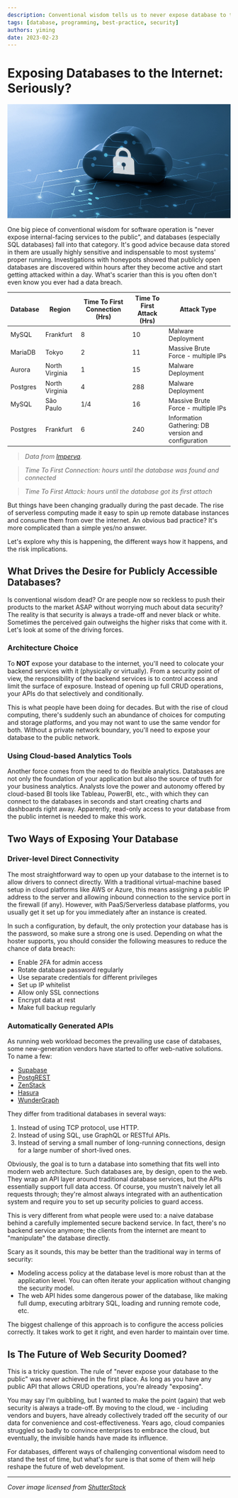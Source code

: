 ```yaml
---
description: Conventional wisdom tells us to never expose database to the internet, but things have been changing gradually.
tags: [database, programming, best-practice, security]
authors: yiming
date: 2023-02-23
---
```


# Exposing Databases to the Internet: Seriously?

![Cover image](cover.png)

One big piece of conventional wisdom for software operation is "never expose internal-facing services to the public", and databases (especially SQL databases) fall into that category. It's good advice because data stored in them are usually highly sensitive and indispensable to most systems' proper running. Investigations with honeypots showed that publicly open databases are discovered within hours after they become active and start getting attacked within a day. What's scarier than this is you often don't even know you ever had a data breach.

<!--truncate-->

| Database | Region         | Time To First Connection (Hrs) | Time To First Attack (Hrs) | Attack Type                                         |
| -------- | -------------- | ------------------------------ | -------------------------- | --------------------------------------------------- |
| MySQL    | Frankfurt      | 8                              | 10                         | Malware Deployment                                  |
| MariaDB  | Tokyo          | 2                              | 11                         | Massive Brute Force - multiple IPs                  |
| Aurora   | North Virginia | 1                              | 15                         | Malware Deployment                                  |
| Postgres | North Virginia | 4                              | 288                        | Malware Deployment                                  |
| MySQL    | São Paulo      | 1/4                            | 16                         | Massive Brute Force - multiple IPs                  |
| Postgres | Frankfurt      | 6                              | 240                        | Information Gathering: DB version and configuration |

> _Data from [Imperva](https://www.imperva.com/blog/never-leave-your-cloud-database-publicly-accessible/)._

> _Time To First Connection: hours until the database was found and connected_

> _Time To First Attack: hours until the database got its first attach_

But things have been changing gradually during the past decade. The rise of serverless computing made it easy to spin up remote database instances and consume them from over the internet. An obvious bad practice? It's more complicated than a simple yes/no answer.

Let's explore why this is happening, the different ways how it happens, and the risk implications.

## What Drives the Desire for Publicly Accessible Databases?

Is conventional wisdom dead? Or are people now so reckless to push their products to the market ASAP without worrying much about data security? The reality is that security is always a trade-off and never black or white. Sometimes the perceived gain outweighs the higher risks that come with it. Let's look at some of the driving forces.

### Architecture Choice

To **NOT** expose your database to the internet, you'll need to colocate your backend services with it (physically or virtually). From a security point of view, the responsibility of the backend services is to control access and limit the surface of exposure. Instead of opening up full CRUD operations, your APIs do that selectively and conditionally.

This is what people have been doing for decades. But with the rise of cloud computing, there's suddenly such an abundance of choices for computing and storage platforms, and you may not want to use the same vendor for both. Without a private network boundary, you'll need to expose your database to the public network.

### Using Cloud-based Analytics Tools

Another force comes from the need to do flexible analytics. Databases are not only the foundation of your application but also the source of truth for your business analytics. Analysts love the power and autonomy offered by cloud-based BI tools like Tableau, PowerBI, etc., with which they can connect to the databases in seconds and start creating charts and dashboards right away. Apparently, read-only access to your database from the public internet is needed to make this work.

## Two Ways of Exposing Your Database

### Driver-level Direct Connectivity

The most straightforward way to open up your database to the internet is to allow drivers to connect directly. With a traditional virtual-machine based setup in cloud platforms like AWS or Azure, this means assigning a public IP address to the server and allowing inbound connection to the service port in the firewall (if any). However, with PaaS/Serverless database platforms, you usually get it set up for you immediately after an instance is created.

In such a configuration, by default, the only protection your database has is the password, so make sure a strong one is used. Depending on what the hoster supports, you should consider the following measures to reduce the chance of data breach:

-   Enable 2FA for admin access
-   Rotate database password regularly
-   Use separate credentials for different privileges
-   Set up IP whitelist
-   Allow only SSL connections
-   Encrypt data at rest
-   Make full backup regularly

### Automatically Generated APIs

As running web workload becomes the prevailing use case of databases, some new-generation vendors have started to offer web-native solutions. To name a few:

-   [Supabase](/blog/supabase)
-   [PostgREST](/blog/postgrest)
-   [ZenStack](blog/prisma-zenstack)
-   [Hasura](https://hasura.io)
-   [WunderGraph](https://wundergraph.com/)

They differ from traditional databases in several ways:

1.  Instead of using TCP protocol, use HTTP.
1.  Instead of using SQL, use GraphQL or RESTful APIs.
1.  Instead of serving a small number of long-running connections, design for a large number of short-lived ones.

Obviously, the goal is to turn a database into something that fits well into modern web architecture. Such databases are, by design, open to the web. They wrap an API layer around traditional database services, but the APIs essentially support full data access. Of course, you mustn't naively let all requests through; they're almost always integrated with an authentication system and require you to set up security policies to guard access.

This is very different from what people were used to: a naive database behind a carefully implemented secure backend service. In fact, there's no backend service anymore; the clients from the internet are meant to "manipulate" the database directly.

Scary as it sounds, this may be better than the traditional way in terms of security:

-   Modeling access policy at the database level is more robust than at the application level. You can often iterate your application without changing the security model.
-   The web API hides some dangerous power of the database, like making full dump, executing arbitrary SQL, loading and running remote code, etc.

The biggest challenge of this approach is to configure the access policies correctly. It takes work to get it right, and even harder to maintain over time.

## Is The Future of Web Security Doomed?

This is a tricky question. The rule of "never expose your database to the public" was never achieved in the first place. As long as you have any public API that allows CRUD operations, you're already "exposing".

You may say I'm quibbling, but I wanted to make the point (again) that web security is always a trade-off. By moving to the cloud, we - including vendors and buyers, have already collectively traded off the security of our data for convenience and cost-effectiveness. Years ago, cloud companies struggled so badly to convince enterprises to embrace the cloud, but eventually, the invisible hands have made its influence.

For databases, different ways of challenging conventional wisdom need to stand the test of time, but what's for sure is that some of them will help reshape the future of web development.

---

_Cover image licensed from [ShutterStock](https://shutterstock.com)_

